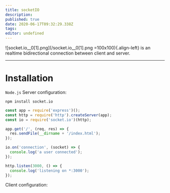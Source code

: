 ```yaml
---
title: socketIO
description: 
published: true
date: 2020-06-17T09:32:29.338Z
tags: 
editor: undefined
---
```


![socket.io__0[1].png](/socket.io__0[1].png =100x100){.align-left}
is an realtime bidirectional connection between client and server.

---
# Installation

`Node.js` Server configuration:
```
npm install socket.io
```

```js
const app = require('express')();
const http = require('http').createServer(app);
const io = require('socket.io')(http);

app.get('/', (req, res) => {
  res.sendFile(__dirname + '/index.html');
});

io.on('connection', (socket) => {
  console.log('a user connected');
});

http.listen(3000, () => {
  console.log('listening on *:3000');
});
```

Client configuration:
